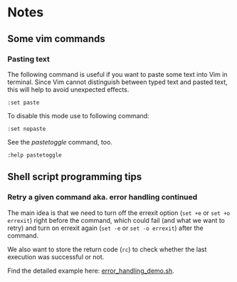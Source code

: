 # Notes
## Some vim commands
### Pasting text
The following command is useful if you want to paste some text into Vim
in terminal. Since Vim cannot distinguish between typed text and pasted
text, this will help to avoid unexpected effects.

    :set paste

To disable this mode use to following command:

    :set nopaste

See the *pastetoggle* command, too.

    :help pastetoggle

## Shell script programming tips
### Retry a given command aka. error handling continued
The main idea is that we need to turn off the errexit option (`set +e` or `set +o errexit`)
right before the command, which could fail (and what we want to retry)
and turn on errexit again (`set -e` or `set -o errexit`) after the command.

We also want to store the return code (`rc`) to check whether the last
execution was successful or not.

Find the detailed example here:
[error_handling_demo.sh](https://github.com/aswna/GNU-Linux-Tools-sessions/blob/master/09/error_handling_demo.sh).
